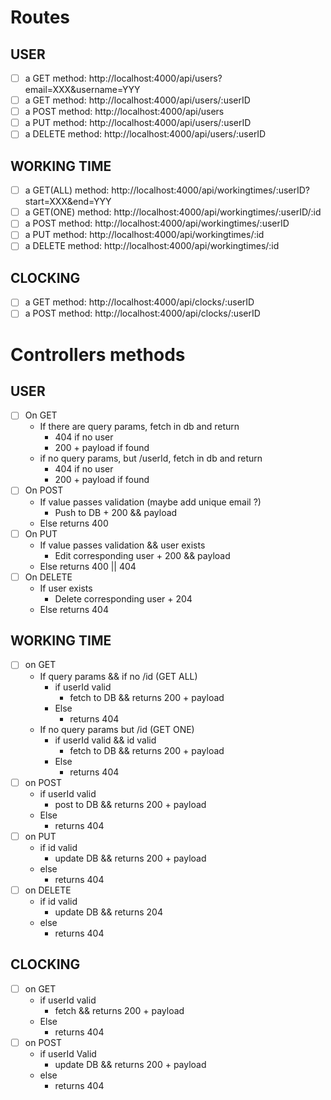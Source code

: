 # Routes
## USER  
- [ ] a GET method: http://localhost:4000/api/users?email=XXX&username=YYY 
- [ ] a GET method: http://localhost:4000/api/users/:userID
- [ ] a POST method: http://localhost:4000/api/users
- [ ] a PUT method: http://localhost:4000/api/users/:userID
- [ ] a DELETE method: http://localhost:4000/api/users/:userID 

## WORKING TIME  
- [ ] a GET(ALL) method: http://localhost:4000/api/workingtimes/:userID?start=XXX&end=YYY 
- [ ] a GET(ONE) method: http://localhost:4000/api/workingtimes/:userID/:id
- [ ] a POST method: http://localhost:4000/api/workingtimes/:userID
- [ ] a PUT method: http://localhost:4000/api/workingtimes/:id
- [ ] a DELETE method: http://localhost:4000/api/workingtimes/:id 

## CLOCKING  
- [ ] a GET method: http://localhost:4000/api/clocks/:userID
- [ ] a POST method: http://localhost:4000/api/clocks/:userID

# Controllers methods
## USER
- [ ] On GET
  - If there are query params, fetch in db and return 
    - 404 if no user
    - 200 + payload if found
  - if no query params, but /userId, fetch in db and return
    - 404 if no user
    - 200 + payload if found
- [ ] On POST
  - If value passes validation (maybe add unique email ?)
    - Push to DB + 200 && payload 
  - Else returns 400
- [ ] On PUT
  - If value passes validation && user exists
    - Edit corresponding user + 200 && payload
  - Else returns 400 || 404
- [ ] On DELETE
  - If user exists
    - Delete corresponding user + 204
  - Else returns 404

## WORKING TIME  
- [ ] on GET
  - If query params && if no /id (GET ALL)
    - if userId valid
      - fetch to DB && returns 200 + payload
    - Else
      - returns 404
  - If no query params but /id (GET ONE)
    - if userId valid && id valid
      - fetch to DB && returns 200 + payload
    - Else
      - returns 404
- [ ] on POST
  - if userId valid 
    - post to DB && returns 200 + payload
  - Else
    - returns 404
- [ ] on PUT
  - if id valid
    - update DB && returns 200 + payload
  - else
    - returns 404
- [ ] on DELETE
  - if id valid
    - update DB && returns 204
  - else
    - returns 404

## CLOCKING  
- [ ] on GET
  - if userId valid
    - fetch && returns 200 + payload
  - Else
    - returns 404
- [ ] on POST
  - if userId Valid
    - update DB && returns 200 + payload
  - else 
    - returns 404